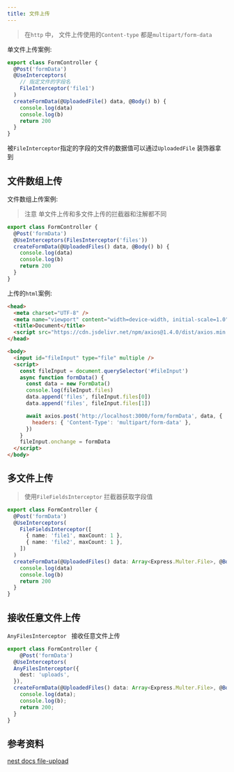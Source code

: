 ```yaml
---
title: 文件上传
---
```


> 在`http` 中， 文件上传使用的`Content-type` 都是`multipart/form-data`

单文件上传案例:

```ts
export class FormController {
  @Post('formData')
  @UseInterceptors(
    // 指定文件的字段名
    FileInterceptor('file1')
  )
  createFormData(@UploadedFile() data, @Body() b) {
    console.log(data)
    console.log(b)
    return 200
  }
}
```

被`FileInterceptor`指定的字段的文件的数据值可以通过`UploadedFile` 装饰器拿到

## 文件数组上传

文件数组上传案例:

> 注意 单文件上传和多文件上传的拦截器和注解都不同

```ts
export class FormController {
  @Post('formData')
  @UseInterceptors(FilesInterceptor('files'))
  createFormData(@UploadedFiles() data, @Body() b) {
    console.log(data)
    console.log(b)
    return 200
  }
}
```

上传的`html`案例:

```html
<head>
  <meta charset="UTF-8" />
  <meta name="viewport" content="width=device-width, initial-scale=1.0" />
  <title>Document</title>
  <script src="https://cdn.jsdelivr.net/npm/axios@1.4.0/dist/axios.min.js"></script>
</head>

<body>
  <input id="fileInput" type="file" multiple />
  <script>
    const fileInput = document.querySelector('#fileInput')
    async function formData() {
      const data = new FormData()
      console.log(fileInput.files)
      data.append('files', fileInput.files[0])
      data.append('files', fileInput.files[1])

      await axios.post('http://localhost:3000/form/formData', data, {
        headers: { 'Content-Type': 'multipart/form-data' },
      })
    }
    fileInput.onchange = formData
  </script>
</body>
```

## 多文件上传

> 使用`FileFieldsInterceptor` 拦截器获取字段值

```ts
export class FormController {
  @Post('formData')
  @UseInterceptors(
    FileFieldsInterceptor([
      { name: 'file1', maxCount: 1 },
      { name: 'file2', maxCount: 1 },
    ])
  )
  createFormData(@UploadedFiles() data: Array<Express.Multer.File>, @Body() b) {
    console.log(data)
    console.log(b)
    return 200
  }
}
```

## 接收任意文件上传

`AnyFilesInterceptor ` 接收任意文件上传

```ts
export class FormController {
	@Post('formData')
  @UseInterceptors(
  AnyFilesInterceptor({
    dest: 'uploads',
  }),
  createFormData(@UploadedFiles() data: Array<Express.Multer.File>, @Body() b) {
    console.log(data);
    console.log(b);
    return 200;
  }
}
```

## 参考资料

[nest docs file-upload](https://docs.nestjs.com/techniques/file-upload)
